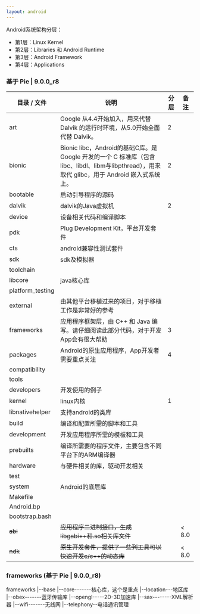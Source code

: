 ```yaml
---
layout: android
---
```


Android系统架构分层：
* 第1层：Linux Kernel
* 第2层：Libraries 和 Android Runtime
* 第3层：Android Framework
* 第4层：Applications

### 基于 Pie | 9.0.0_r8

|目录 / 文件|说明|分层|备注|
|-|-|-|-|
|art|Google 从4.4开始加入，用来代替 Dalvik 的运行时环境，从5.0开始全面代替 Dalvik。|2|
|bionic|Bionic libc，Android的基础C库。是 Google 开发的一个 C 标准库（包含libc、libdl、libm与libpthread），用来取代 glibc，用于 Android 嵌入式系统上。|2|
|bootable|启动引导程序的源码|
|dalvik|dalvik的Java虚拟机|2|
|device|设备相关代码和编译脚本|
|pdk|Plug Development Kit，平台开发套件|
|cts|android兼容性测试套件|
|sdk|sdk及模拟器|
|toolchain||
|libcore|java核心库|
|platform_testing||
|external|由其他平台移植过来的项目，对于移植工作是非常好的参考|
|frameworks|应用程序框架层，由 C++ 和 Java 编写。请仔细阅读此部分代码，对于开发App会有很大帮助|3|
|packages|Android的原生应用程序，App开发者需要重点关注|4|
|compatibility||
|tools||
|developers|开发使用的例子|
|kernel|linux内核|1|
|libnativehelper|支持android的类库|
|build|编译和配置所需的脚本和工具|
|development|开发应用程序所需的模板和工具|
|prebuilts|编译所需要的程序文件，主要包含不同平台下的ARM编译器|
|hardware|与硬件相关的库，驱动开发相关|
|test||
|system|Android的底层库|
|Makefile||
|Android.bp||
|bootstrap.bash||
|~~abi~~|~~应用程序二进制接口，生成libgabi++和.so相关库文件~~||< 8.0|
|~~ndk~~|~~原生开发套件，提供了一些列工具可以快速开发c/c++的动态库~~||< 8.0|

### frameworks (基于 Pie | 9.0.0_r8)

frameworks
|--base
   |--core-------核心库，这个是重点
   |--location---地区库
   |--obex-------蓝牙传输库
   |--opengl-----2D-3D加速库
   |--sax--------XML解析器
   |--wifi-------无线网
   |--telephony--电话通讯管理
